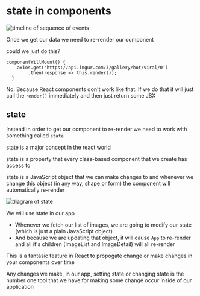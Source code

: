 # state in components

![timeline of sequence of events](https://i.imgur.com/bt9uatE.png)

Once we get our data we need to re-render our component

could we just do this?

```
componentWillMount() {
    axios.get('https://api.imgur.com/3/gallery/hot/viral/0')
        .then(response => this.render());
  }
```

No. Because React components don't work like that. If we do that it will just call the `render()` immediately and then just return some JSX

## state
Instead in order to get our component to re-render we need to work with something called `state`

state is a major concept in the react world

state is a property that every class-based component that we create has access to

state is a JavaScript object that we can make changes to and whenever we change this object (in any way, shape or form) the component will automatically re-render

![diagram of state](https://i.imgur.com/Zd4ZXVA.png)

We will use state in our app
* Whenever we fetch our list of images, we are going to modify our state (which is just a plain JavaScript object)
* And because we are updating that object, it will cause `App` to re-render and all it's children (ImageList and ImageDetail) will all re-render

This is a fantasic feature in React to propogate change or make changes in your components over time

Any changes we make, in our app, setting state or changing state is the number one tool that we have for making some change occur inside of our application


